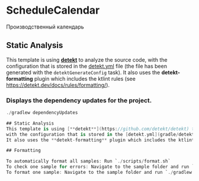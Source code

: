 # ScheduleCalendar
Производственный календарь
## Static Analysis
This template is using [**detekt**](https://github.com/detekt/detekt) to analyze the source code, 
with the configuration that is stored in the [detekt.yml](gradle/detekt/detekt.yml) file (the file has been generated with the `detektGenerateConfig` task). 
It also uses the **detekt-formatting** plugin which includes the ktlint rules (see https://detekt.dev/docs/rules/formatting/).

### Displays the dependency updates for the project.
```kotlin
./gradlew dependencyUpdates

## Static Analysis
This template is using [**detekt**](https://github.com/detekt/detekt) to analyze the source code, 
with the configuration that is stored in the [detekt.yml](gradle/detekt/detekt.yml) file (the file has been generated with the `detektGenerateConfig` task). 
It also uses the **detekt-formatting** plugin which includes the ktlint rules (see https://detekt.dev/docs/rules/formatting/).

## Formatting

To automatically format all samples: Run `./scripts/format.sh`
To check one sample for errors: Navigate to the sample folder and run `./gradlew --init-script buildscripts/init.gradle.kts spotlessCheck`
To format one sample: Navigate to the sample folder and run `./gradlew --init-script buildscripts/init.gradle.kts spotlessApply`
